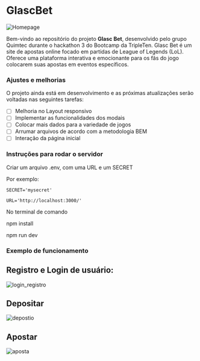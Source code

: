 # GlascBet

![Homepage](https://github.com/QuimTec/Hackaton/assets/93887208/a3163656-80b2-4520-8cf7-d5e8c340a427)


Bem-vindo ao repositório do projeto **Glasc Bet**, desenvolvido pelo grupo Quimtec durante o hackathon 3 do Bootcamp da TripleTen. 
Glasc Bet é um site de apostas online focado em partidas de League of Legends (LoL). Oferece uma plataforma interativa e emocionante para os fãs do jogo colocarem suas apostas em eventos específicos.

### Ajustes e melhorias

O projeto ainda está em desenvolvimento e as próximas atualizações serão voltadas nas seguintes tarefas:

- [ ] Melhoria no Layout responsivo
- [ ] Implementar as funcionalidades dos modais
- [ ] Colocar mais dados para a variedade de jogos 
- [ ] Arrumar arquivos de acordo com a metodologia BEM
- [ ] Interação da página inicial

### Instruções para rodar o servidor

Criar um arquivo .env, com uma URL e um SECRET

Por exemplo:

    SECRET='mysecret'
  
    URL='http://localhost:3000/'

No terminal de comando

npm install

npm run dev

### Exemplo de funcionamento

## Registro e Login de usuário:
![login_registro](https://github.com/QuimTec/Hackaton/assets/93887208/18e9c348-512a-4af7-8b39-a642056a2a9f)


## Depositar
![depostio](https://github.com/QuimTec/Hackaton/assets/93887208/f1320ffb-141b-421f-8f9d-f5cc97f3356a)


## Apostar
![aposta](https://github.com/QuimTec/Hackaton/assets/93887208/334b8de7-faed-4a1f-a2d9-48f296e7783d)




